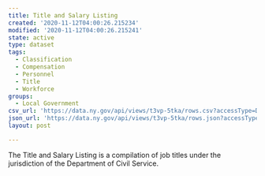 ```yaml
---
title: Title and Salary Listing
created: '2020-11-12T04:00:26.215234'
modified: '2020-11-12T04:00:26.215241'
state: active
type: dataset
tags:
  - Classification
  - Compensation
  - Personnel
  - Title
  - Workforce
groups:
  - Local Government
csv_url: 'https://data.ny.gov/api/views/t3vp-5tka/rows.csv?accessType=DOWNLOAD'
json_url: 'https://data.ny.gov/api/views/t3vp-5tka/rows.json?accessType=DOWNLOAD'
layout: post

---
```

The Title and Salary Listing is a compilation of job titles under the jurisdiction of the Department of Civil Service.
